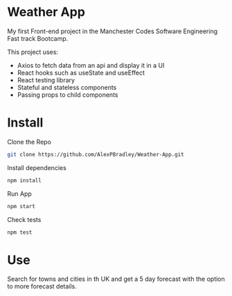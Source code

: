 # Weather App

My first Front-end project in the Manchester Codes Software Engineering Fast track Bootcamp.

This project uses: 
- Axios to fetch data from an api and display it in a UI
- React hooks such as useState and useEffect
- React testing library
- Stateful and stateless components
- Passing props to child components

# Install
Clone the Repo
```bash
git clone https://github.com/AlexPBradley/Weather-App.git
```
Install dependencies
```bash
npm install
```
Run App
```bash
npm start
```
Check tests
```bash
npm test
```

# Use
Search for towns and cities in th UK and get a 5 day forecast with the option to more forecast details.
